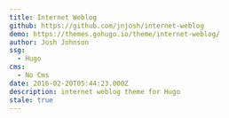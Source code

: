 ```yaml
---
title: Internet Weblog
github: https://github.com/jnjosh/internet-weblog
demo: https://themes.gohugo.io/theme/internet-weblog/
author: Josh Johnson
ssg:
  - Hugo
cms:
  - No Cms
date: 2016-02-20T05:44:23.000Z
description: internet weblog theme for Hugo
stale: true
---
```

